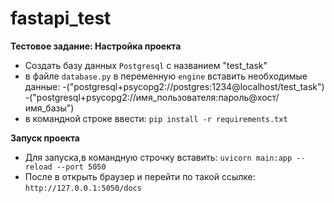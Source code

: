 # fastapi_test
**Тестовое задание: Настройка проекта**

- Создать  базу данных `Postgresql` с названием "test_task"
- в файле `database.py` в переменную `engine` вставить необходимые данные:
-("postgresql+psycopg2://postgres:1234@localhost/test_task")
-("postgresql+psycopg2://имя_пользователя:пароль@хост/имя_базы")
- в командной строке ввести: `pip install -r requirements.txt`

**Запуск проекта**
- Для запуска,в  командную строчку вставить: `uvicorn main:app --reload --port 5050`
- После в открыть браузер и перейти по такой ссылке: `http://127.0.0.1:5050/docs`

